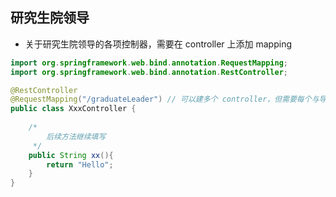 ## 研究生院领导
* 关于研究生院领导的各项控制器，需要在 controller 上添加 mapping

```java
import org.springframework.web.bind.annotation.RequestMapping;
import org.springframework.web.bind.annotation.RestController;

@RestController
@RequestMapping("/graduateLeader") // 可以建多个 controller，但需要每个与导师相关的控制器均添加此 mapper 前缀
public class XxxController {
    
    /*
        后续方法继续填写
     */
    public String xx(){
        return "Hello";
    }
}
```